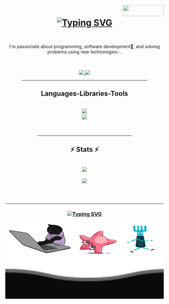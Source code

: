 <img align='right' width=130 height=35 src='https://visitor-badge.laobi.icu/badge?page_id=salehi-dev.visitor-badge' />

<h1 align='center'> 
    <a href="https://git.io/typing-svg">
        <img src="https://readme-typing-svg.herokuapp.com?font=Righteous&weight=500&size=35&duration=3500&pause=150&color=5CF715&center=true&random=true&width=440&height=60&separator=%3C&lines=Hi+there!+%F0%9F%91%8B%F0%9F%8F%BB%3CI'm+Aref+Salehi;" alt="Typing SVG" 
        />
    </a>
</h1>

<br/>

<!-- about and link -->
<div align='center'>
    <p>
        I'm passionate about programming, software development📱, and solving problems using new technologies💡.
    </p>
</div>

<br/>
<br/>

<div align='center'>
  <a href="mailto:m.arf.salehi@gmail.com">
      <img src="https://img.shields.io/badge/Gmail-333333?style=for-the-badge&logo=gmail&logoColor=red" target="_blank" />
  </a>
  <a href="https://www.linkedin.com/in/mohammad-aref-salehi-917b2425a?utm_source=share&utm_campaign=share_via&utm_content=profile&utm_medium=android_app">
    <img src="https://img.shields.io/badge/LinkedIn-0077B5?style=for-the-badge&logo=linkedin&logoColor=white" target="_blank" />
  </a>
</div>

<div  align="center">
    <hr width=400/> 
</div>

<!-- languages -->
<h2 align="center"> Languages-Libraries-Tools  </h2>

<br/>

<div align="center">
    <a href="https://skillicons.dev">
    <img src="https://skillicons.dev/icons?i=html,css,javascript,typescript,python" />
    <br/>
    <img src="https://skillicons.dev/icons?i=git,react,github,figma,firebase,vscode,bootstrap,mui" />
  </a>
</div>

<br/>
<br/>

<div  align="center">
    <hr width=300/> 
</div>

<h2 align="center">⚡️    Stats    ⚡️</h2>
<br/>

<div align="center">
    <img width=390 src="https://github-readme-stats.vercel.app/api?username=salehi-dev&show_icons=true&theme=radical&bg_color=1A237E&text_color=E0E0E0&border_radius=10&icon_color=76FF03&title_color=E91E63&border_color=64DD17&rank_icon=github"/>
    <br/>
    <br/>
    <img width=390 src="https://github-readme-stats.vercel.app/api/top-langs/?username=salehi-dev&layout=donut&theme=dracula&border_radius=10"/>
    <br/>
</div>

<br/><br/>

<hr/>

<h3 align='center'> 
    <a href="https://git.io/typing-svg"><img src="https://readme-typing-svg.herokuapp.com?font=Righteous&weight=500&size=25&duration=2500&pause=150&color=5CF715&center=true&random=true&width=500&height=70&separator=%3C&lines=Thanks+for+visiting!%F0%9F%AB%B0%F0%9F%8F%BB;%3CShoot+me+a+message+on+Linkedin!+;%3CI'm+always+down+to+collab+%3A)" alt="Typing SVG" /></a>
</h3>
<div align='center'>
    <img height=100 width=200 src='./gifs/typing.gif' />
    <img height=100 width=150 src='./gifs/gif2.gif' />
    <img height=100 width=130 src='./gifs/gif3.gif' />
</div>
<img height=140 width='100%' src='./gifs/footer.svg'/>
<br/>
<br/>
